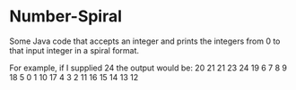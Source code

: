 Number-Spiral
=============

Some Java code that accepts an integer and prints the integers from 0 to that input integer in a spiral format.

For example, if I supplied 24 the output would be:
20 21 21 23 24
19  6  7  8  9
18  5  0  1 10
17  4  3  2 11
16 15 14 13 12